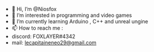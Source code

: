 - 👋 Hi, I’m @Niosfox 
- 👀 I’m interested in programming and video games 
- 🌱 I’m currently learning Arduino , C++ and unreal ungine
- 📫 How to reach me :
- discord: FOXLAYER#4342
 - mail: lecapitaineneo29@gmail.com 




